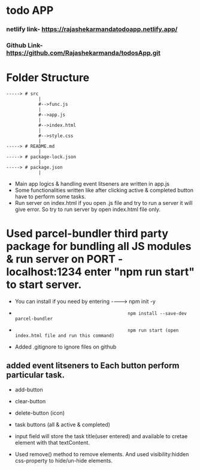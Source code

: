 # todo APP

### netlify link- https://rajashekarmandatodoapp.netlify.app/

### Github Link- https://github.com/Rajashekarmanda/todosApp.git

# Folder Structure
    
    -----> # src
                |
                #-->func.js
                |
                #-->app.js
                |
                #-->index.html
                |
                #-->style.css
                |
    -----> # README.md
                |
    -----> # package-lock.json
                |
    -----> # package.json
                |

* Main app logics & handling event litseners are written in app.js
* Some functionalities written like after clicking active & completed button have to perform some tasks.
* Run server on index.html if you open .js file and try to run a server it will give error. So try to run server by open index.html file only.

# Used parcel-bundler third party package for bundling all JS modules & run server on PORT - localhost:1234 enter "npm run start" to start server.
* You can install if you need by entering ----> npm init -y  
*                                               npm install --save-dev parcel-bundler
*                                               npm run start (open index.html file and run this command)

* Added .gitignore to ignore files on github

## added event litseners to Each button perform particular task.
* add-button
* clear-button
* delete-button (icon)
* task buttons (all & active & completed) 

* input field will store the task title(user entered) and available to cretae element with that textContent.

* Used remove() method to remove elements. And used visibility:hidden css-property to hide/un-hide elements.
 





